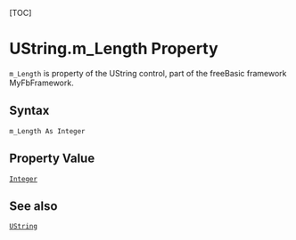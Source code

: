 [TOC]
# UString.m_Length Property

`m_Length` is property of the UString control, part of the freeBasic framework MyFbFramework.
## Syntax
```freeBasic
m_Length As Integer
```
## Property Value
[`Integer`]("https://www.freebasic.net/wiki/KeyPgInteger")
## See also
[`UString`](UString.md)
